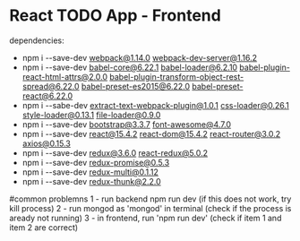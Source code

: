 # React TODO App - Frontend

dependencies:
- npm i --save-dev webpack@1.14.0 webpack-dev-server@1.16.2
- npm i --save-dev babel-core@6.22.1 babel-loader@6.2.10 babel-plugin-react-html-attrs@2.0.0 babel-plugin-transform-object-rest-spread@6.22.0 babel-preset-es2015@6.22.0 babel-preset-react@6.22.0
- npm i --sabe-dev extract-text-webpack-plugin@1.0.1 css-loader@0.26.1 style-loader@0.13.1 file-loader@0.9.0
- npm i --save-dev bootstrap@3.3.7 font-awesome@4.7.0
- npm i --save-dev react@15.4.2 react-dom@15.4.2 react-router@3.0.2 axios@0.15.3
- npm i --save-dev redux@3.6.0 react-redux@5.0.2
- npm i --save-dev redux-promise@0.5.3
- npm i --save-dev redux-multi@0.1.12
- npm i --save-dev redux-thunk@2.2.0


#common problemns
1 - run backend npm run dev (if this does not work, try kill process)
2 - run mongod as 'mongod' in terminal (check if the process is aready not running)
3 - in frontend, run 'npm run dev' (check if item 1 and item 2 are correct)